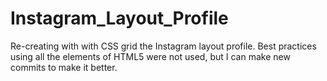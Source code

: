 # Instagram_Layout_Profile
Re-creating with with CSS grid the Instagram layout profile. Best practices using all the elements of HTML5 were not used, but I can make new commits to make it better.
